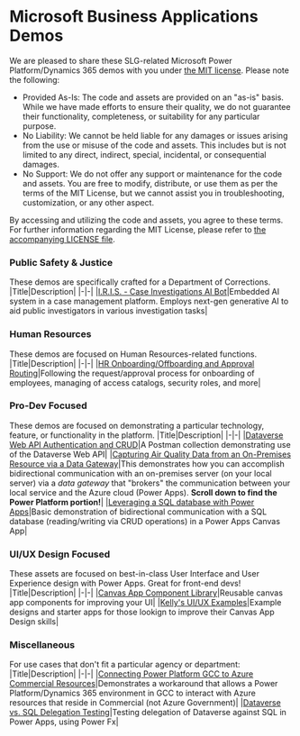 # Microsoft Business Applications Demos
We are pleased to share these SLG-related Microsoft Power Platform/Dynamics 365 demos with you under [the MIT license](./../LICENSE). Please note the following:

- Provided As-Is: The code and assets are provided on an "as-is" basis. While we have made efforts to ensure their quality, we do not guarantee their functionality, completeness, or suitability for any particular purpose.
- No Liability: We cannot be held liable for any damages or issues arising from the use or misuse of the code and assets. This includes but is not limited to any direct, indirect, special, incidental, or consequential damages.
- No Support: We do not offer any support or maintenance for the code and assets. You are free to modify, distribute, or use them as per the terms of the MIT License, but we cannot assist you in troubleshooting, customization, or any other aspect.

By accessing and utilizing the code and assets, you agree to these terms. For further information regarding the MIT License, please refer to [the accompanying LICENSE file](./../LICENSE).


### Public Safety & Justice
These demos are specifically crafted for a Department of Corrections.
|Title|Description|
|-|-|
|[I.R.I.S. - Case Investigations AI Bot](./IRIS/)|Embedded AI system in a case management platform. Employs next-gen generative AI to aid public investigators in various investigation tasks|

### Human Resources
These demos are focused on Human Resources-related functions.
|Title|Description|
|-|-|
|[HR Onboarding/Offboarding and Approval Routing](./onboarding-offboarding-approval/)|Following the request/approval process for onboarding of employees, managing of access catalogs, security roles, and more|

### Pro-Dev Focused
These demos are focused on demonstrating a particular technology, feature, or functionality in the platform.
|Title|Description|
|-|-|
|[Dataverse Web API Authentication and CRUD](./Dataverse-API/)|A Postman collection demonstrating use of the Dataverse Web API|
|[Capturing Air Quality Data from an On-Premises Resource via a Data Gateway](https://github.com/TimHanewich/Air-Quality-IoT)|This demonstrates how you can accomplish bidirectional communication with an on-premises server (on your local server) via a *data gateway* that "brokers" the communication between your local service and the Azure cloud (Power Apps). **Scroll down to find the Power Platform portion!**|
|[Leveraging a SQL database with Power Apps](./PowerApps-with-SQL/)|Basic demonstration of bidirectional communication with a SQL database (reading/writing via CRUD operations) in a Power Apps Canvas App|

### UI/UX Design Focused
These assets are focused on best-in-class User Interface and User Experience design with Power Apps. Great for front-end devs!
|Title|Description|
|-|-|
|[Canvas App Component Library](./Canvas-App-Component-Library/)|Reusable canvas app components for improving your UI|
|[Kelly's UI/UX Examples](./Kellys-UI-UX-Assets/)|Example designs and starter apps for those lookign to improve their Canvas App Design skills|


### Miscellaneous
For use cases that don't fit a particular agency or department:
|Title|Description|
|-|-|
|[Connecting Power Platform GCC to Azure Commercial Resources](./GCC-to-Commercial/)|Demonstrates a workaround that allows a Power Platform/Dynamics 365 environment in GCC to interact with Azure resources that reside in Commercial (not Azure Government)|
|[Dataverse vs. SQL Delegation Testing](./Dataverse-Delegation/)|Testing delegation of Dataverse against SQL in Power Apps, using Power Fx|